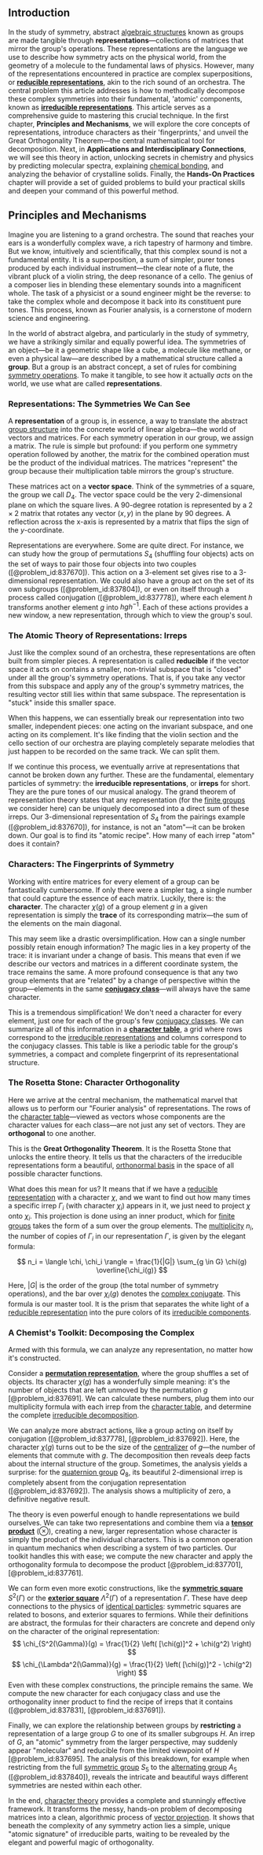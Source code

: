 ## Introduction
In the study of symmetry, abstract [algebraic structures](@article_id:138965) known as groups are made tangible through **representations**—collections of matrices that mirror the group's operations. These representations are the language we use to describe how symmetry acts on the physical world, from the geometry of a molecule to the fundamental laws of physics. However, many of the representations encountered in practice are complex superpositions, or **[reducible representations](@article_id:136616)**, akin to the rich sound of an orchestra. The central problem this article addresses is how to methodically decompose these complex symmetries into their fundamental, 'atomic' components, known as **[irreducible representations](@article_id:137690)**. This article serves as a comprehensive guide to mastering this crucial technique. In the first chapter, **Principles and Mechanisms**, we will explore the core concepts of representations, introduce characters as their 'fingerprints,' and unveil the Great Orthogonality Theorem—the central mathematical tool for decomposition. Next, in **Applications and Interdisciplinary Connections**, we will see this theory in action, unlocking secrets in chemistry and physics by predicting molecular spectra, explaining [chemical bonding](@article_id:137722), and analyzing the behavior of crystalline solids. Finally, the **Hands-On Practices** chapter will provide a set of guided problems to build your practical skills and deepen your command of this powerful method.

## Principles and Mechanisms

Imagine you are listening to a grand orchestra. The sound that reaches your ears is a wonderfully complex wave, a rich tapestry of harmony and timbre. But we know, intuitively and scientifically, that this complex sound is not a fundamental entity. It is a superposition, a sum of simpler, purer tones produced by each individual instrument—the clear note of a flute, the vibrant pluck of a violin string, the deep resonance of a cello. The genius of a composer lies in blending these elementary sounds into a magnificent whole. The task of a physicist or a sound engineer might be the reverse: to take the complex whole and decompose it back into its constituent pure tones. This process, known as Fourier analysis, is a cornerstone of modern science and engineering.

In the world of abstract algebra, and particularly in the study of symmetry, we have a strikingly similar and equally powerful idea. The symmetries of an object—be it a geometric shape like a cube, a molecule like methane, or even a physical law—are described by a mathematical structure called a **group**. But a group is an abstract concept, a set of rules for combining [symmetry operations](@article_id:142904). To make it tangible, to see how it actually *acts* on the world, we use what are called **representations**.

### Representations: The Symmetries We Can See

A **representation** of a group is, in essence, a way to translate the abstract [group structure](@article_id:146361) into the concrete world of linear algebra—the world of vectors and matrices. For each symmetry operation in our group, we assign a matrix. The rule is simple but profound: if you perform one symmetry operation followed by another, the matrix for the combined operation must be the product of the individual matrices. The matrices "represent" the group because their multiplication table mirrors the group's structure.

These matrices act on a **vector space**. Think of the symmetries of a square, the group we call $D_4$. The vector space could be the very 2-dimensional plane on which the square lives. A 90-degree rotation is represented by a $2 \times 2$ matrix that rotates any vector $(x,y)$ in the plane by 90 degrees. A reflection across the x-axis is represented by a matrix that flips the sign of the $y$-coordinate.

Representations are everywhere. Some are quite direct. For instance, we can study how the group of permutations $S_4$ (shuffling four objects) acts on the set of ways to pair those four objects into two couples ([@problem_id:837670]). This action on a 3-element set gives rise to a 3-dimensional representation. We could also have a group act on the set of its own subgroups ([@problem_id:837804]), or even on itself through a process called conjugation ([@problem_id:837778]), where each element $h$ transforms another element $g$ into $hgh^{-1}$. Each of these actions provides a new window, a new representation, through which to view the group's soul.

### The Atomic Theory of Representations: Irreps

Just like the complex sound of an orchestra, these representations are often built from simpler pieces. A representation is called **reducible** if the vector space it acts on contains a smaller, non-trivial subspace that is "closed" under all the group's symmetry operations. That is, if you take any vector from this subspace and apply any of the group's symmetry matrices, the resulting vector still lies within that same subspace. The representation is "stuck" inside this smaller space.

When this happens, we can essentially break our representation into two smaller, independent pieces: one acting on the invariant subspace, and one acting on its complement. It's like finding that the violin section and the cello section of our orchestra are playing completely separate melodies that just happen to be recorded on the same track. We can split them.

If we continue this process, we eventually arrive at representations that cannot be broken down any further. These are the fundamental, elementary particles of symmetry: the **irreducible representations**, or **irreps** for short. They are the pure tones of our musical analogy. The grand theorem of representation theory states that any representation (for the [finite groups](@article_id:139216) we consider here) can be uniquely decomposed into a direct sum of these irreps. Our 3-dimensional representation of $S_4$ from the pairings example ([@problem_id:837670]), for instance, is not an "atom"—it can be broken down. Our goal is to find its "atomic recipe". How many of each irrep "atom" does it contain?

### Characters: The Fingerprints of Symmetry

Working with entire matrices for every element of a group can be fantastically cumbersome. If only there were a simpler tag, a single number that could capture the essence of each matrix. Luckily, there is: the **character**. The character $\chi(g)$ of a group element $g$ in a given representation is simply the **trace** of its corresponding matrix—the sum of the elements on the main diagonal.

This may seem like a drastic oversimplification. How can a single number possibly retain enough information? The magic lies in a key property of the trace: it is invariant under a change of basis. This means that even if we describe our vectors and matrices in a different coordinate system, the trace remains the same. A more profound consequence is that any two group elements that are "related" by a change of perspective within the group—elements in the same **[conjugacy class](@article_id:137776)**—will always have the same character.

This is a tremendous simplification! We don't need a character for every element, just one for each of the group's few [conjugacy classes](@article_id:143422). We can summarize all of this information in a **[character table](@article_id:144693)**, a grid where rows correspond to the [irreducible representations](@article_id:137690) and columns correspond to the conjugacy classes. This table is like a periodic table for the group's symmetries, a compact and complete fingerprint of its representational structure.

### The Rosetta Stone: Character Orthogonality

Here we arrive at the central mechanism, the mathematical marvel that allows us to perform our "Fourier analysis" of representations. The rows of the [character table](@article_id:144693)—viewed as vectors whose components are the character values for each class—are not just any set of vectors. They are **orthogonal** to one another.

This is the **Great Orthogonality Theorem**. It is the Rosetta Stone that unlocks the entire theory. It tells us that the characters of the irreducible representations form a beautiful, [orthonormal basis](@article_id:147285) in the space of all possible character functions.

What does this mean for us? It means that if we have a [reducible representation](@article_id:143143) with a character $\chi$, and we want to find out how many times a specific irrep $\Gamma_i$ (with character $\chi_i$) appears in it, we just need to project $\chi$ onto $\chi_i$. This projection is done using an inner product, which for [finite groups](@article_id:139216) takes the form of a sum over the group elements. The [multiplicity](@article_id:135972) $n_i$, the number of copies of $\Gamma_i$ in our representation $\Gamma$, is given by the elegant formula:

$$
n_i = \langle \chi, \chi_i \rangle = \frac{1}{|G|} \sum_{g \in G} \chi(g) \overline{\chi_i(g)}
$$

Here, $|G|$ is the order of the group (the total number of symmetry operations), and the bar over $\chi_i(g)$ denotes the [complex conjugate](@article_id:174394). This formula is our master tool. It is the prism that separates the white light of a [reducible representation](@article_id:143143) into the pure colors of its [irreducible components](@article_id:152539).

### A Chemist's Toolkit: Decomposing the Complex

Armed with this formula, we can analyze any representation, no matter how it's constructed.

Consider a **[permutation representation](@article_id:138645)**, where the group shuffles a set of objects. Its character $\chi(g)$ has a wonderfully simple meaning: it's the number of objects that are left unmoved by the permutation $g$ [@problem_id:837691]. We can calculate these numbers, plug them into our multiplicity formula with each irrep from the [character table](@article_id:144693), and determine the complete [irreducible decomposition](@article_id:201622).

We can analyze more abstract actions, like a group acting on itself by conjugation ([@problem_id:837778], [@problem_id:837692]). Here, the character $\chi(g)$ turns out to be the size of the [centralizer](@article_id:146110) of $g$—the number of elements that commute with $g$. The decomposition then reveals deep facts about the internal structure of the group. Sometimes, the analysis yields a surprise: for the [quaternion group](@article_id:147227) $Q_8$, its beautiful 2-dimensional irrep is completely absent from the conjugation representation ([@problem_id:837692]). The analysis shows a multiplicity of zero, a definitive negative result.

The theory is even powerful enough to handle representations we build ourselves. We can take two representations and combine them via a **[tensor product](@article_id:140200)** ($\otimes$), creating a new, larger representation whose character is simply the product of the individual characters. This is a common operation in quantum mechanics when describing a system of two particles. Our toolkit handles this with ease; we compute the new character and apply the orthogonality formula to decompose the product [@problem_id:837701], [@problem_id:837761].

We can form even more exotic constructions, like the **[symmetric square](@article_id:137182)** $S^2(\Gamma)$ or the **[exterior square](@article_id:141126)** $\Lambda^2(\Gamma)$ of a representation $\Gamma$. These have deep connections to the physics of [identical particles](@article_id:152700): symmetric squares are related to bosons, and exterior squares to fermions. While their definitions are abstract, the formulas for their characters are concrete and depend only on the character of the original representation:
$$ \chi_{S^2(\Gamma)}(g) = \frac{1}{2} \left( [\chi(g)]^2 + \chi(g^2) \right) $$
$$ \chi_{\Lambda^2(\Gamma)}(g) = \frac{1}{2} \left( [\chi(g)]^2 - \chi(g^2) \right) $$
Even with these complex constructions, the principle remains the same. We compute the new character for each conjugacy class and use the orthogonality inner product to find the recipe of irreps that it contains ([@problem_id:837831], [@problem_id:837691]).

Finally, we can explore the relationship between groups by **restricting** a representation of a large group $G$ to one of its smaller subgroups $H$. An irrep of $G$, an "atomic" symmetry from the larger perspective, may suddenly appear "molecular" and reducible from the limited viewpoint of $H$ [@problem_id:837695]. The analysis of this breakdown, for example when restricting from the full [symmetric group](@article_id:141761) $S_5$ to the [alternating group](@article_id:140005) $A_5$ ([@problem_id:837840]), reveals the intricate and beautiful ways different symmetries are nested within each other.

In the end, [character theory](@article_id:143527) provides a complete and stunningly effective framework. It transforms the messy, hands-on problem of decomposing matrices into a clean, algorithmic process of [vector projection](@article_id:146552). It shows that beneath the complexity of any symmetry action lies a simple, unique "atomic signature" of irreducible parts, waiting to be revealed by the elegant and powerful magic of orthogonality.